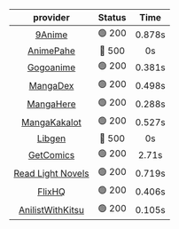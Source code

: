 | **provider** | **Status** | **Time** |
|:--------:|:------:|:----:|
|  [9Anime](https://9anime.to)  | 🟢 200 | 0.878s |
| [AnimePahe](https://animepahe.com) | 🔴 500 | 0s |
|  [Gogoanime](https://gogoanime.gg)  | 🟢 200 | 0.381s |
|  [MangaDex](https://mangadex.org)  | 🟢 200 | 0.498s |
|  [MangaHere](http://www.mangahere.cc)  | 🟢 200 | 0.288s |
|  [MangaKakalot](https://mangakakalot.com)  | 🟢 200 | 0.527s |
| [Libgen](http://libgen) | 🔴 500 | 0s |
|  [GetComics](https://getcomics.info/)  | 🟢 200 | 2.71s |
|  [Read Light Novels](https://readlightnovels.net)  | 🟢 200 | 0.719s |
|  [FlixHQ](https://flixhq.to)  | 🟢 200 | 0.406s |
|  [AnilistWithKitsu](https://anilist.co/)  | 🟢 200 | 0.105s |
